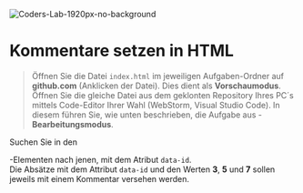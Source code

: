 ![Coders-Lab-1920px-no-background](https://user-images.githubusercontent.com/30623667/104709394-2cabee80-571f-11eb-9518-ea6a794e558e.png)


# Kommentare setzen in HTML

> Öffnen Sie die Datei `index.html` im jeweiligen Aufgaben-Ordner auf **github.com** (Anklicken der Datei). Dies dient als **Vorschaumodus**. 
> Öffnen Sie die gleiche Datei aus dem geklonten Repository Ihres PC´s mittels Code-Editor Ihrer Wahl (WebStorm, Visual Studio Code). In diesem führen Sie, wie unten beschrieben, die Aufgabe aus - **Bearbeitungsmodus**.

Suchen Sie in den <p>-Elementen nach jenen, mit dem Atribut `data-id`.  
Die Absätze mit dem Attribut `data-id` und den Werten **3**, **5** und **7** sollen jeweils mit einem Kommentar versehen werden.

